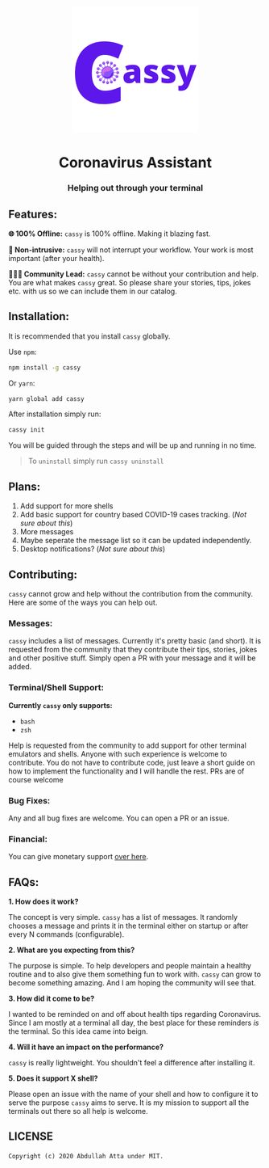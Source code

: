 <p align="center">
    <img src="./assets/logo.png" width="250">
</p>

<h1 align="center">Coronavirus Assistant</h1>
<h3 align="center">Helping out through your terminal</h3>

## Features:

**🌐 100% Offline:** `cassy` is 100% offline. Making it blazing fast.

**🕺 Non-intrusive:** `cassy` will not interrupt your workflow. Your work is most important (after your health).

**🧑‍🤝‍🧑 Community Lead:** `cassy` cannot be without your contribution and help. You are what makes `cassy` great. So please share your stories, tips, jokes etc. with us so we can include them in our catalog.

## Installation:

It is recommended that you install `cassy` globally.

Use `npm`:

```sh
npm install -g cassy
```

Or `yarn`:

```sh
yarn global add cassy
```

After installation simply run:

```sh
cassy init
```

You will be guided through the steps and will be up and running in no time.

> To `uninstall` simply run `cassy uninstall`

## Plans:

1. Add support for more shells
2. Add basic support for country based COVID-19 cases tracking. (_Not sure about this_)
3. More messages
4. Maybe seperate the message list so it can be updated independently.
5. Desktop notifications? (_Not sure about this_)

## Contributing:

`cassy` cannot grow and help without the contribution from the community. Here are some of the ways you can help out.

### Messages:

`cassy` includes a list of messages. Currently it's pretty basic (and short). It is requested from the community that they contribute their tips, stories, jokes and other positive stuff. Simply open a PR with your message and it will be added.

### Terminal/Shell Support:

**Currently `cassy` only supports:**

- `bash`
- `zsh`

Help is requested from the community to add support for other terminal emulators and shells. Anyone with such experience is welcome to contribute. You do not have to contribute code, just leave a short guide on how to implement the functionality and I will handle the rest. PRs are of course welcome

### Bug Fixes:

Any and all bug fixes are welcome. You can open a PR or an issue.

### Financial:

You can give monetary support [over here](https://ko-fi.com/thecodrr).

## FAQs:

**1. How does it work?**

The concept is very simple. `cassy` has a list of messages. It randomly chooses a message and prints it in the terminal either on startup or after every N commands (configurable).

**2. What are you expecting from this?**

The purpose is simple. To help developers and people maintain a healthy routine and to also give them something fun to work with. `cassy` can grow to become something amazing. And I am hoping the community will see that.

**3. How did it come to be?**

I wanted to be reminded on and off about health tips regarding Coronavirus. Since I am mostly at a terminal all day, the best place for these reminders _is_ the terminal. So this idea came into beign.

**4. Will it have an impact on the performance?**

`cassy` is really lightweight. You shouldn't feel a difference after installing it.

**5. Does it support X shell?**

Please open an issue with the name of your shell and how to configure it to serve the purpose `cassy` aims to serve. It is my mission to support all the terminals out there so all help is welcome.

## LICENSE

```
Copyright (c) 2020 Abdullah Atta under MIT.
```
